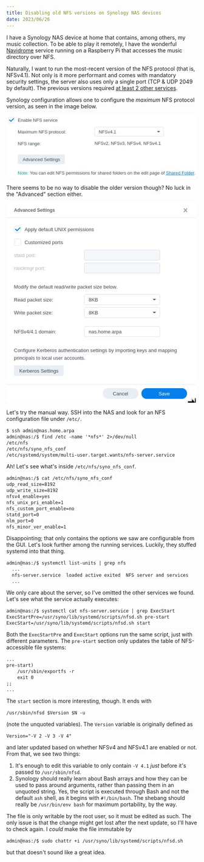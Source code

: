 ```yaml
---
title: Disabling old NFS versions on Synology NAS devices
date: 2023/06/26
---
```


I have a Synology NAS device at home that contains, among others, my music 
collection. To be able to play it remotely, I have the wonderful 
[Navidrome](https://www.navidrome.org/) service running on a Raspberry Pi that 
accesses the music directory over NFS.

Naturally, I want to run the most-recent version of the NFS protocol (that is, 
NFSv4.1). Not only is it more performant and comes with mandatory security 
settings, the server also uses only a single port (TCP & UDP 2049 by default). 
The previous versions required [at least 2 other 
services](https://serverfault.com/questions/1015970/is-rpcbind-needed-for-an-nfs-client).

Synology configuration allows one to configure the _maximum_ NFS protocol 
version, as seen in the image below.

![Synology NFS configuration](/img/nfs_configuration.jpg)

There seems to be no way to disable the older version though? No luck in the 
"Advanced" section either.

![Synology advanced NFS configuration](/img/nfs_advanced_configuration.jpg)

Let's try the manual way. SSH into the NAS and look for an NFS configuration 
file under `/etc/`.
```
$ ssh admin@nas.home.arpa
admin@nas:/$ find /etc -name '*nfs*' 2>/dev/null
/etc/nfs
/etc/nfs/syno_nfs_conf
/etc/systemd/system/multi-user.target.wants/nfs-server.service
```

Ah! Let's see what's inside `/etc/nfs/syno_nfs_conf`.
```
admin@nas:/$ cat /etc/nfs/syno_nfs_conf
udp_read_size=8192
udp_write_size=8192
nfsv4_enable=yes
nfs_unix_pri_enable=1
nfs_custom_port_enable=no
statd_port=0
nlm_port=0
nfs_minor_ver_enable=1
```

Disappointing; that only contains the options we saw are configurable from the 
GUI. Let's look further among the running services. Luckily, they stuffed 
systemd into that thing.
```
admin@nas:/$ systemctl list-units | grep nfs
  ...
  nfs-server.service  loaded active exited  NFS server and services
  ...
```

We only care about the server, so I've omitted the other services we found.
Let's see what the service actually executes:
```
admin@nas:/$ systemctl cat nfs-server.service | grep ExecStart
ExecStartPre=/usr/syno/lib/systemd/scripts/nfsd.sh pre-start
ExecStart=/usr/syno/lib/systemd/scripts/nfsd.sh start
```

Both the `ExecStartPre` and `ExecStart` options run the same script, just with
different parameters. The `pre-start` section only updates the table of 
NFS-accessible file systems:
```
...
pre-start)
    /usr/sbin/exportfs -r
    exit 0
;;
...
```

The `start` section is more interesting, though. It ends with
```
/usr/sbin/nfsd $Version $N -u
```
(note the unquoted variables). The `Version` variable is originally defined as
```
Version="-V 2 -V 3 -V 4"
```
and later updated based on whether NFSv4 and NFSv4.1 are enabled or not. From 
that, we see two things:

1. It's enough to edit this variable to only contain `-V 4.1` _just_ before 
   it's passed to `/usr/sbin/nfsd`.
2. Synology should really learn about Bash arrays and how they can be used to 
   pass around arguments, rather than passing them in an unquoted string. Yes, 
   the script is executed through Bash and not the default `ash` shell, as it 
   begins with `#!/bin/bash`. The shebang should really be `/usr/bin/env bash` 
   for maximum portability, by the way.

The file is only writable by the root user, so it must be edited as such. The 
only issue is that the change might get lost after the next update, so I'll 
have to check again. I _could_ make the file immutable by
```
admin@nas:/$ sudo chattr +i /usr/syno/lib/systemd/scripts/nfsd.sh
```
but that doesn't sound like a great idea.
